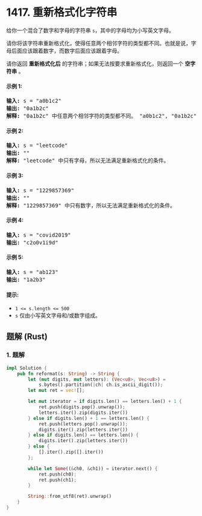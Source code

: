 # 1417. 重新格式化字符串
给你一个混合了数字和字母的字符串 `s`，其中的字母均为小写英文字母。

请你将该字符串重新格式化，使得任意两个相邻字符的类型都不同。也就是说，字母后面应该跟着数字，而数字后面应该跟着字母。

请你返回 **重新格式化后** 的字符串；如果无法按要求重新格式化，则返回一个 **空字符串** 。

#### 示例 1:
<pre>
<strong>输入:</strong> s = "a0b1c2"
<strong>输出:</strong> "0a1b2c"
<strong>解释:</strong> "0a1b2c" 中任意两个相邻字符的类型都不同。 "a0b1c2", "0a1b2c", "0c2a1b" 也是满足题目要求的答案。
</pre>

#### 示例 2:
<pre>
<strong>输入:</strong> s = "leetcode"
<strong>输出:</strong> ""
<strong>解释:</strong> "leetcode" 中只有字母，所以无法满足重新格式化的条件。
</pre>

#### 示例 3:
<pre>
<strong>输入:</strong> s = "1229857369"
<strong>输出:</strong> ""
<strong>解释:</strong> "1229857369" 中只有数字，所以无法满足重新格式化的条件。
</pre>

#### 示例 4:
<pre>
<strong>输入:</strong> s = "covid2019"
<strong>输出:</strong> "c2o0v1i9d"
</pre>

#### 示例 5:
<pre>
<strong>输入:</strong> s = "ab123"
<strong>输出:</strong> "1a2b3"
</pre>

#### 提示:
* `1 <= s.length <= 500`
* `s` 仅由小写英文字母和/或数字组成。

## 题解 (Rust)

### 1. 题解
```Rust
impl Solution {
    pub fn reformat(s: String) -> String {
        let (mut digits, mut letters): (Vec<u8>, Vec<u8>) =
            s.bytes().partition(|ch| ch.is_ascii_digit());
        let mut ret = vec![];

        let mut iterator = if digits.len() == letters.len() + 1 {
            ret.push(digits.pop().unwrap());
            letters.iter().zip(digits.iter())
        } else if digits.len() + 1 == letters.len() {
            ret.push(letters.pop().unwrap());
            digits.iter().zip(letters.iter())
        } else if digits.len() == letters.len() {
            digits.iter().zip(letters.iter())
        } else {
            [].iter().zip([].iter())
        };

        while let Some((&ch0, &ch1)) = iterator.next() {
            ret.push(ch0);
            ret.push(ch1);
        }

        String::from_utf8(ret).unwrap()
    }
}
```
